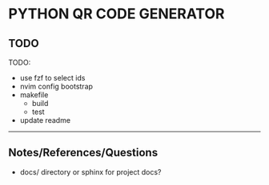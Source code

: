 # PYTHON QR CODE GENERATOR

## TODO
TODO:
- use fzf to select ids
- nvim config bootstrap
- makefile
  - build
  - test
- update readme
--- -------------------

## Notes/References/Questions
- docs/ directory or sphinx for project docs?



